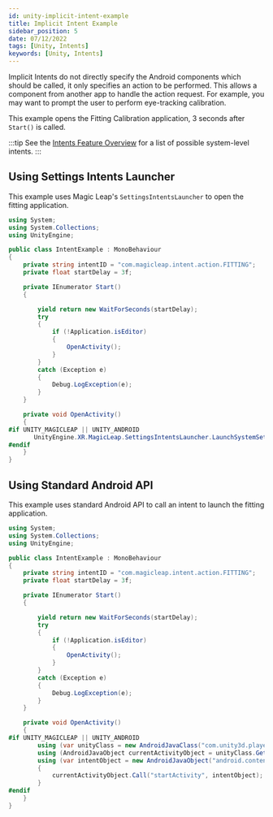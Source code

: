 ```yaml
---
id: unity-implicit-intent-example
title: Implicit Intent Example
sidebar_position: 5
date: 07/12/2022
tags: [Unity, Intents]
keywords: [Unity, Intents]
---
```


Implicit Intents do not directly specify the Android components which should be called, it only specifies an action to be performed. This allows a component from another app to handle the action request. For example, you may want to prompt the user to perform eye-tracking calibration.

This example opens the Fitting Calibration application, 3 seconds after `Start()` is called.

:::tip
See the [Intents Feature Overview](/docs/guides/features/android-intents-overview.md) for a list of possible system-level intents.
:::

## Using Settings Intents Launcher

This example uses Magic Leap's `SettingsIntentsLauncher` to open the fitting application.

```csharp showLineNumbers
using System;
using System.Collections;
using UnityEngine;

public class IntentExample : MonoBehaviour
{
    private string intentID = "com.magicleap.intent.action.FITTING";
    private float startDelay = 3f;

    private IEnumerator Start()
    {

        yield return new WaitForSeconds(startDelay);
        try
        {
            if (!Application.isEditor)
            {
                OpenActivity();
            }
        }
        catch (Exception e)
        {
            Debug.LogException(e);
        }
    }

    private void OpenActivity()
    {
#if UNITY_MAGICLEAP || UNITY_ANDROID
       UnityEngine.XR.MagicLeap.SettingsIntentsLauncher.LaunchSystemSettings(intentID);
#endif
    }
}

```

## Using Standard Android API

This example uses standard Android API to call an intent to launch the fitting application.

```csharp showLineNumbers
using System;
using System.Collections;
using UnityEngine;

public class IntentExample : MonoBehaviour
{
    private string intentID = "com.magicleap.intent.action.FITTING";
    private float startDelay = 3f;

    private IEnumerator Start()
    {

        yield return new WaitForSeconds(startDelay);
        try
        {
            if (!Application.isEditor)
            {
                OpenActivity();
            }
        }
        catch (Exception e)
        {
            Debug.LogException(e);
        }
    }

    private void OpenActivity()
    {
#if UNITY_MAGICLEAP || UNITY_ANDROID
        using (var unityClass = new AndroidJavaClass("com.unity3d.player.UnityPlayer"))
        using (AndroidJavaObject currentActivityObject = unityClass.GetStatic<AndroidJavaObject>("currentActivity"))
        using (var intentObject = new AndroidJavaObject("android.content.Intent", intentID))
        {
            currentActivityObject.Call("startActivity", intentObject);
        }
#endif
    }
}

```
